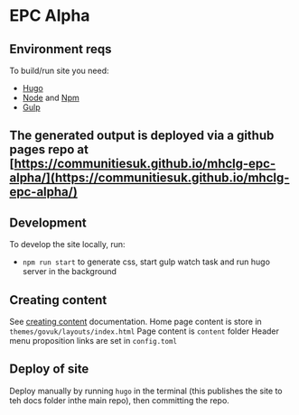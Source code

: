 # EPC Alpha

## Environment reqs

To build/run site you need:

- [Hugo](https://gohugo.io)
- [Node](https://nodejs.org/en/) and [Npm](https://www.npmjs.com/)
- [Gulp](https://gulpjs.com/)


## The generated output is deployed via a github pages repo at [https://communitiesuk.github.io/mhclg-epc-alpha/](https://communitiesuk.github.io/mhclg-epc-alpha/)


## Development

To develop the site locally, run:

- `npm run start` to generate css, start gulp watch task and run hugo server in the background

## Creating content

See [creating content](CREATE-CONTENT.md) documentation.
Home page content is store in `themes/govuk/layouts/index.html`
Page content is `content` folder
Header menu proposition links are set in `config.toml`

## Deploy of site

Deploy manually by running `hugo` in the terminal (this publishes the site to teh docs folder inthe main repo), then committing the repo.
